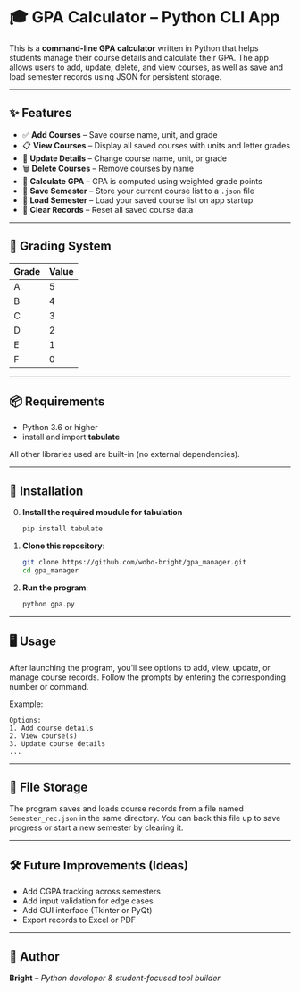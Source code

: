 # 🎓 GPA Calculator – Python CLI App

This is a **command-line GPA calculator** written in Python that helps students manage their course details and calculate their GPA. The app allows users to add, update, delete, and view courses, as well as save and load semester records using JSON for persistent storage.

---

## ✨ Features

* ✅ **Add Courses** – Save course name, unit, and grade
* 📋 **View Courses** – Display all saved courses with units and letter grades
* 📝 **Update Details** – Change course name, unit, or grade
* 🗑️ **Delete Courses** – Remove courses by name
* 🧮 **Calculate GPA** – GPA is computed using weighted grade points
* 💾 **Save Semester** – Store your current course list to a `.json` file
* 📂 **Load Semester** – Load your saved course list on app startup
* 🚮 **Clear Records** – Reset all saved course data

---

## 🧠 Grading System

| Grade | Value |
| ----- | ----- |
| A     | 5     |
| B     | 4     |
| C     | 3     |
| D     | 2     |
| E     | 1     |
| F     | 0     |

---

## 📦 Requirements

* Python 3.6 or higher
* install and import **tabulate**

All other libraries used are built-in (no external dependencies).

---

## 🚀 Installation

0. **Install the required moudule for tabulation**
      ```bash
      pip install tabulate
   ```
   

2. **Clone this repository**:

   ```bash
   git clone https://github.com/wobo-bright/gpa_manager.git
   cd gpa_manager
   ```

3. **Run the program**:

   ```bash
   python gpa.py
   ```

---

## 🖥️ Usage

After launching the program, you’ll see options to add, view, update, or manage course records. Follow the prompts by entering the corresponding number or command.

Example:

```
Options:
1. Add course details
2. View course(s)
3. Update course details
...
```

---

## 📁 File Storage

The program saves and loads course records from a file named `Semester_rec.json` in the same directory. You can back this file up to save progress or start a new semester by clearing it.

---

## 🛠️ Future Improvements (Ideas)

* Add CGPA tracking across semesters
* Add input validation for edge cases
* Add GUI interface (Tkinter or PyQt)
* Export records to Excel or PDF

---

## 👤 Author

**Bright** – *Python developer & student-focused tool builder*
